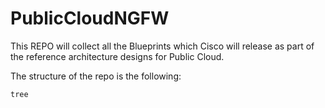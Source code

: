 # PublicCloudNGFW

This REPO will collect all the Blueprints which Cisco will release as part of the reference architecture designs for Public Cloud.

The structure of the repo is the following:

```tree```
